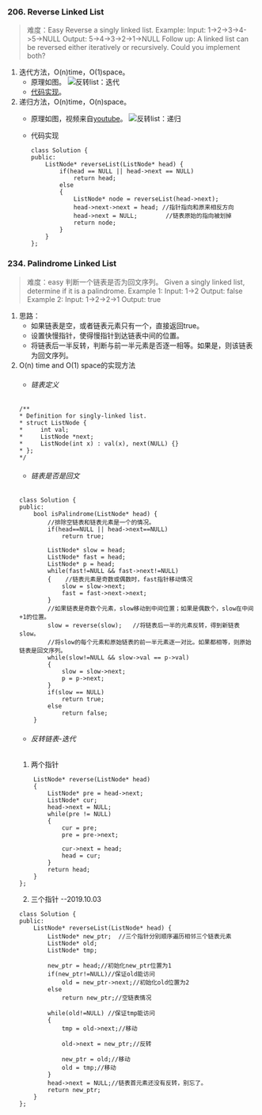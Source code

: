 


### 206. Reverse Linked List
>难度：Easy
Reverse a singly linked list.
Example:
Input: 1->2->3->4->5->NULL
Output: 5->4->3->2->1->NULL
Follow up:
A linked list can be reversed either iteratively or recursively. Could you implement both?

1. 迭代方法，O(n)time，O(1)space。
    - 原理如图。
    ![反转list：迭代](https://img-1300025586.cos.ap-shanghai.myqcloud.com/%E5%8F%8D%E8%BD%AC%E9%93%BE%E8%A1%A8-%E8%BF%AD%E4%BB%A3.gif)
    - [代码实现](#1.1.1.3)。
2. 递归方法，O(n)time，O(n)space。
    - 原理如图，视频来自[youtube](https://www.youtube.com/watch?v=MRe3UsRadKw)。
    ![反转list：递归](https://img-1300025586.cos.ap-shanghai.myqcloud.com/%E5%8F%8D%E8%BD%AC%E9%93%BE%E8%A1%A8-%E9%80%92%E5%BD%92.gif)

    - 代码实现    
        ```
        class Solution {
        public:
            ListNode* reverseList(ListNode* head) {
                if(head == NULL || head->next == NULL)
                    return head;
                else
                {
                    ListNode* node = reverseList(head->next);
                    head->next->next = head; //指针指向和原来相反方向
                    head->next = NULL;        //链表原始的指向被划掉
                    return node;
                }
            }
        };
        ```

### 234. Palindrome Linked List
>难度：easy
判断一个链表是否为回文序列。
Given a singly linked list, determine if it is a palindrome.
Example 1:
Input: 1->2
Output: false
Example 2:
Input: 1->2->2->1
Output: true

1. 思路：
    - 如果链表是空，或者链表元素只有一个，直接返回true。
    - 设置快慢指针，使得慢指针到达链表中间的位置。
    - 将链表后一半反转，判断与前一半元素是否逐一相等。如果是，则该链表为回文序列。
2. O(n) time and O(1) space的实现方法
    - <h6 id="1.1.1.1">链表定义</h6>
    ```
    /**
    * Definition for singly-linked list.
    * struct ListNode {
    *     int val;
    *     ListNode *next;
    *     ListNode(int x) : val(x), next(NULL) {}
    * };
    */
    ```
    - <h6 id="1.1.1.2">链表是否是回文</h6>
    ```
    class Solution {
    public:
        bool isPalindrome(ListNode* head) {
            //排除空链表和链表元素是一个的情况。
            if(head==NULL || head->next==NULL)
                return true;
        
            ListNode* slow = head;
            ListNode* fast = head;
            ListNode* p = head;
            while(fast!=NULL && fast->next!=NULL)
            {    //链表元素是奇数或偶数时，fast指针移动情况
                slow = slow->next;
                fast = fast->next->next;            
            }
            //如果链表是奇数个元素，slow移动到中间位置；如果是偶数个，slow在中间+1的位置。
            slow = reverse(slow);   //将链表后一半的元素反转，得到新链表slow。
            //将slow的每个元素和原始链表的前一半元素逐一对比。如果都相等，则原始链表是回文序列。
            while(slow!=NULL && slow->val == p->val) 
            {
                slow = slow->next;
                p = p->next;
            }
            if(slow == NULL)
                return true;
            else
                return false;
        }
    ```    
    - <h6 id="1.1.1.3">反转链表-迭代</h6>
    1. 两个指针
    ```    
        ListNode* reverse(ListNode* head)   
        {               
            ListNode* pre = head->next;
            ListNode* cur;
            head->next = NULL;
            while(pre != NULL)
            {                        
                cur = pre;
                pre = pre->next;

                cur->next = head;
                head = cur;            
            }
            return head;
        }        
    };
    ```
    2. 三个指针 --2019.10.03
    ```
    class Solution {
    public:
        ListNode* reverseList(ListNode* head) {
            ListNode* new_ptr;  //三个指针分别顺序遍历相邻三个链表元素
            ListNode* old;
            ListNode* tmp;        
            
            new_ptr = head;//初始化new_ptr位置为1
            if(new_ptr!=NULL)//保证old能访问
                old = new_ptr->next;//初始化old位置为2
            else
                return new_ptr;//空链表情况
            
            while(old!=NULL) //保证tmp能访问
            {            
                tmp = old->next;//移动
                
                old->next = new_ptr;//反转
                
                new_ptr = old;//移动         
                old = tmp;//移动
            }
            head->next = NULL;//链表首元素还没有反转，别忘了。
            return new_ptr;
        }
    };
    ```
